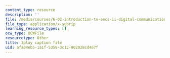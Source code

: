 ```yaml
---
content_type: resource
description: ''
file: /media/courses/6-02-introduction-to-eecs-ii-digital-communication-systems-fall-2012/afa04eb51a1f53593c12902028cd467f_EG6PPYma050.srt
file_type: application/x-subrip
learning_resource_types: []
ocw_type: OCWFile
resourcetype: Other
title: 3play caption file
uid: afa04eb5-1a1f-5359-3c12-902028cd467f
---
```

